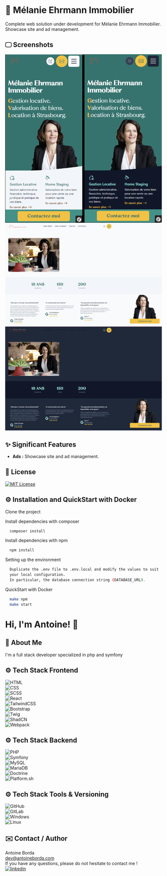 
# 🎉 Mélanie Ehrmann Immobilier

Complete web solution under development for Mélanie Ehrmann Immobilier.  
Showcase site and ad management.  

## 🖵 Screenshots

![App Screenshot](/readmemobile.png)
![App Screenshot](/readmelight.png)
![App Screenshot](/readmedark.png)

## ✨ Significant Features

- **Ads :** Showcase site and ad management.

## 📌 License

[![MIT License](https://img.shields.io/badge/License-MIT-green.svg)](https://choosealicense.com/licenses/mit/)

## ⚙️ Installation and QuickStart with Docker

Clone the project

Install dependencies with composer

```bash
  composer install
```

Install dependencies with npm

```bash
  npm install
```

Setting up the environment

```bash
  Duplicate the .env file to .env.local and modify the values to suit 
  your local configuration.
  In particular, the database connection string (DATABASE_URL).
```

QuickStart with Docker

```bash
  make npm
  make start
```

# Hi, I'm Antoine! 👋  

## 🚀 About Me  

I'm a full stack developer specialized in php and symfony  

## ⚙️ Tech Stack Frontend
  
![HTML](https://img.shields.io/badge/HTML-E34F26?logo=html5&logoColor=white)  
![CSS](https://img.shields.io/badge/CSS-1572B6?logo=css3&logoColor=white)  
![SCSS](https://img.shields.io/badge/SCSS-CC6699?logo=sass&logoColor=white)  
![React](https://img.shields.io/badge/React-61DAFB?logo=react&logoColor=black)  
![TailwindCSS](https://img.shields.io/badge/TailwindCSS-06B6D4?logo=tailwindcss&logoColor=white)  
![Bootstrap](https://img.shields.io/badge/Bootstrap-7952B3?logo=bootstrap&logoColor=white)  
![Twig](https://img.shields.io/badge/Twig-339933?logo=twig&logoColor=white)  
![ShadCN](https://img.shields.io/badge/ShadCN-000000?logo=shadcn&logoColor=white)  
![Webpack](https://img.shields.io/badge/Webpack-8DD6F9?logo=webpack&logoColor=black)  

## ⚙️ Tech Stack Backend  
  
![PHP](https://img.shields.io/badge/PHP-8.0-777BB4?logo=php&logoColor=white)  
![Symfony](https://img.shields.io/badge/Symfony-7.0-000000?logo=symfony&logoColor=white)  
![MySQL](https://img.shields.io/badge/MySQL-4479A1?logo=mysql&logoColor=white)  
![MariaDB](https://img.shields.io/badge/MariaDB-003545?logo=mariadb&logoColor=white)  
![Doctrine](https://img.shields.io/badge/Doctrine-FF6347?logo=doctrine&logoColor=white)  
![Platform.sh](https://img.shields.io/badge/Platform.sh-000000?logo=platformdotsh&logoColor=white)  
  
## ⚙️ Tech Stack Tools & Versioning  
  
![GitHub](https://img.shields.io/badge/GitHub-181717?logo=github&logoColor=white)  
![GitLab](https://img.shields.io/badge/GitLab-FCA121?logo=gitlab&logoColor=white)  
![Windows](https://img.shields.io/badge/Windows-0078D6?logo=windows&logoColor=white)  
![Linux](https://img.shields.io/badge/Linux-FCC624?logo=linux&logoColor=black)  

## ✉️ Contact / Author
  
Antoine Borda  
[dev@antoineborda.com](mailto:pro@antoineborda.com)  
If you have any questions, please do not hesitate to contact me !  
[![linkedin](https://img.shields.io/badge/linkedin-0A66C2?style=for-the-badge&logo=linkedin&logoColor=white)](https://www.linkedin.com/in/antoineborda/)